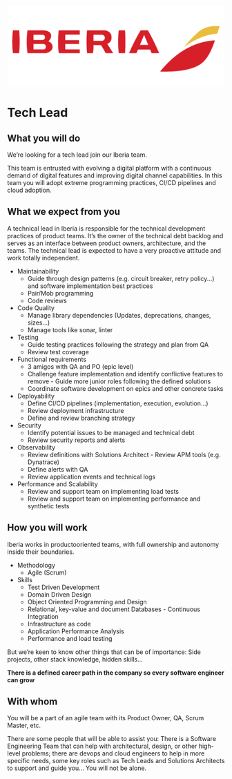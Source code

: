 ![](../static/iberia.png)

# Tech Lead

## What you will do

We’re looking for a tech lead join our Iberia team.

This team is entrusted with evolving a digital platform with a continuous demand of digital features and improving digital channel capabilities. In this team you will adopt extreme programming practices, CI/CD pipelines and cloud adoption.

## What we expect from you

A technical lead in Iberia is responsible for the technical development practices of product teams. It’s the owner of the technical debt backlog and serves as an interface between product owners, architecture, and the teams. The technical lead is expected to have a very proactive attitude and work totally independent.

- Maintainability
    - Guide through design patterns (e.g. circuit breaker, retry policy...) and software implementation best practices
    - Pair/Mob programming
    - Code reviews
- Code Quality
    - Manage library dependencies (Updates, deprecations, changes, sizes...)
    - Manage tools like sonar, linter
- Testing
    - Guide testing practices following the strategy and plan from QA
    - Review test coverage
- Functional requirements
    - 3 amigos with QA and PO (epic level)
    - Challenge feature implementation and identify conflictive features to remove - Guide more junior roles following the defined solutions
    - Coordinate software development on epics and other concrete tasks
- Deployability
    - Define CI/CD pipelines (implementation, execution, evolution...)
    - Review deployment infrastructure
    - Define and review branching strategy
- Security
    - Identify potential issues to be managed and technical debt
    - Review security reports and alerts
- Observability
    - Review definitions with Solutions Architect - Review APM tools (e.g. Dynatrace)
    - Define alerts with QA
    - Review application events and technical logs
- Performance and Scalability
    - Review and support team on implementing load tests
    - Review and support team on implementing performance and synthetic tests

## How you will work

Iberia works in productooriented teams, with full ownership and autonomy inside their boundaries.

- Methodology
    - Agile (Scrum)
- Skills
    - Test Driven Development
    - Domain Driven Design
    - Object Oriented Programming and Design
    - Relational, key-value and document Databases - Continuous Integration
    - Infrastructure as code
    - Application Performance Analysis
    - Performance and load testing

But we’re keen to know other things that can be of importance: Side projects, other stack knowledge, hidden skills...

**There is a defined career path in the company so every software engineer can grow**

## With whom

You will be a part of an agile team with its Product Owner, QA, Scrum Master, etc.

There are some people that will be able to assist you: There is a Software Engineering Team that can help with architectural, design, or other high-level problems; there are devops and cloud engineers to help in more specific needs, some key roles such as Tech Leads and Solutions Architects to support and guide you... You will not be alone.
